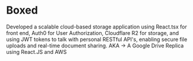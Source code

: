 # Boxed

Developed a scalable cloud-based storage application using React.tsx for front end, Auth0 for User Authorization, Cloudflare R2 for storage, and using JWT tokens to talk with personal RESTful API's, enabling secure file uploads and real-time document sharing.
AKA -> A Google Drive Replica using React.JS and AWS
